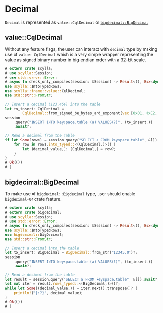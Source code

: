 # Decimal
`Decimal` is represented as `value::CqlDecimal` or [`bigdecimal::BigDecimal`](https://docs.rs/bigdecimal/latest/bigdecimal/struct.BigDecimal.html)

## value::CqlDecimal

Without any feature flags, the user can interact with `decimal` type by making use of `value::CqlDecimal` which is a very simple wrapper representing the value as signed binary number in big-endian order with a 32-bit scale.

```rust
# extern crate scylla;
# use scylla::Session;
# use std::error::Error;
# async fn check_only_compiles(session: &Session) -> Result<(), Box<dyn Error>> {
use scylla::IntoTypedRows;
use scylla::frame::value::CqlDecimal;
use std::str::FromStr;

// Insert a decimal (123.456) into the table
let to_insert: CqlDecimal =
        CqlDecimal::from_signed_be_bytes_and_exponent(vec![0x01, 0xE2, 0x40], 3);
session
    .query("INSERT INTO keyspace.table (a) VALUES(?)", (to_insert,))
    .await?;

// Read a decimal from the table
if let Some(rows) = session.query("SELECT a FROM keyspace.table", &[]).await?.rows {
    for row in rows.into_typed::<(CqlDecimal,)>() {
        let (decimal_value,): (CqlDecimal,) = row?;
    }
}
# Ok(())
# }
```

## bigdecimal::BigDecimal

To make use of `bigdecimal::Bigdecimal` type, user should enable `bigdecimal-04` crate feature.

```rust
# extern crate scylla;
# extern crate bigdecimal;
# use scylla::Session;
# use std::error::Error;
# async fn check_only_compiles(session: &Session) -> Result<(), Box<dyn Error>> {
use scylla::IntoTypedRows;
use bigdecimal::BigDecimal;
use std::str::FromStr;

// Insert a decimal into the table
let to_insert: BigDecimal = BigDecimal::from_str("12345.0")?;
session
    .query("INSERT INTO keyspace.table (a) VALUES(?)", (to_insert,))
    .await?;

// Read a decimal from the table
let result = session.query("SELECT a FROM keyspace.table", &[]).await?;
let mut iter = result.rows_typed::<(BigDecimal,)>()?;
while let Some((decimal_value,)) = iter.next().transpose()? {
    println!("{:?}", decimal_value);
}
# Ok(())
# }
```